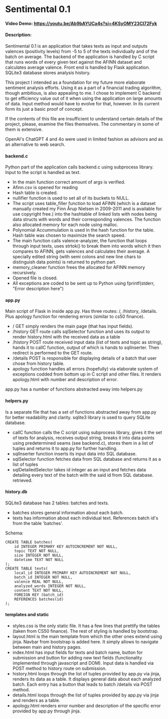 # Sentimental 0.1

#### Video Demo:  https://youtu.be/Ab9bAYUCa4s?si=4KSyOMY23Cl72Fyk
#### Description:
Sentimental 0.1 is an application that takes texts as input and outputs valences (positivity levels) from -5 to 5 of the texts individually and of the batch on average. 
The backend of the application is handled by C script that runs words of every given text against the AFINN dataset and calculates average valence. 
Front end is handled by Flask application.
SQLite3 database stores analysis history.

This project I intended as a foundation for my future more elaborate sentiment analysis efforts. Using it as a part of a financial trading algorithm, though ambitious, is also appealing to me.
I chose to implement C backend to get efficiency value out of it when using the application on large amounts of data. Input method would have to evolve for that, however. 
In its current form its just a basic proof of concept.

If the contents of this file are insufficient to understand certain details of the project, please, examine the files themselves. The commentary in some of them is extensive.

OpenAI's ChatGPT 4 and 4o were used in limited fashion as advisors and as an alternative to web search.

#### backend.c
Python part of the application calls backend.c using subprocess library. Input to the script is handled as text.

- In the main function correct amount of args is verified. 
- Afinn.csv is opened for reading
- Hash table is created. 
- nullifier function is used to set all of its buckets to NULL.
- The script uses table_filler function to load AFINN (which is a dataset manually created my Finn Årup Nielsen in 2009-2011 and is available for use copyright free.) into the hashtable of linked lists with nodes being data structs with words and their corresponding valences. The function also allocated memory for each node using malloc. 
- Polynomial Accummulation is used in the hash function for the table. Hash table was chosen to maximize the search speed.
- The main function calls valence-analyzer, the function that loops through input texts, uses strtok() to break them into words which it then compares to AFINN, gets valences and calculates their average. A specially edited string (with semi colons and new line chars to distinguish data points) is returned to python part.
- memory_cleaner function frees the allocated for AFINN memory recursively.
- Opened file is closed.
- All exceptions are coded to be sent up to Python using fprintf(stderr, "Error description here")

#### app.py
Main script of Flask in inside app.py. Has three routes: /, /history, /details. Plus apology function for rendering errors (similar to cs50 finance).

- / GET simply renders the main page (that has input fields).
- /history GET route calls sqlSelector function and uses its output to render history.html with the received data as a table
- /history POST route received input data (list of texts and topic as string), hands it to callC function, output of which is hands to sqlInserter. Then redirect is performed to the GET route.
- /details POST is responsible for displaying details of a batch that user chose from history table.
- apology function handles all errors (hopefully) via elaborate system of exceptions codded from bottom up in C script and other files. It renders apology.html with number and description of error.

app.py has a number of functions abstracted away into helpers.py

#### helpers.py
Is a separate file that has a set of functions abstracted away from app.py for better readability and clarity. sqlite3 library is used to query SQLite database.

- callC function calls the C script using subprocess library, gives it the set of texts for analysis, receives output string, breaks it into data points using predetermined seams (see backend.c), stores them in a list of tuples and returns it to app.py for further handling.
- sqlInserter function inserts its input data into SQL database.
- sqlSelector function fetches data from SQL database and returns it as a list of tuples
- sqlDetailedSelector takes id integer as an input and fetches data detailing every text of the batch with the said id from SQL database.
retrieved.

#### history.db
SQLite3 database has 2 tables: batches and texts.

- batches stores general information about each batch.
- texts has information about each individual text. References batch id's from the table 'batches'.

Schema:

```
CREATE TABLE batches(
    id INTEGER PRIMARY KEY AUTOINCREMENT NOT NULL,
    topic TEXT NOT NULL,
    size INTEGER NOT NULL,
    datetime TEXT NOT NULL
);
CREATE TABLE texts(
    local_id INTEGER PRIMARY KEY AUTOINCREMENT NOT NULL,
    batch_id INTEGER NOT NULL,
    valence REAL NOT NULL,
    analyzed_words INTEGER NOT NULL,
    content TEXT NOT NULL,
    FOREIGN KEY (batch_id)
    REFERENCES batches(id)
);
```

#### templates and static

- styles.css is the only static file. It has a few lines that prettify the tables (taken from CS50 finance). The rest of styling is handled by bootstrap.
- layout.html is the main template from which the other ones extend using jinja. Navbar from bootstrap is added here. It simply allows to navigate between main and history pages.
- index.html has input fields for texts and batch name, button for submission and button for adding new text fields (functionality implemented through javascript and DOM). Input data is handled via POST method to history route on submission.
- history.html loops through the list of tuples provided by app.py via jinja, renders its data as a table. It displays general data about each analyzed batch. Each entry has a button that leads to batch /details via POST method. 
- details.html loops through the list of tuples provided by app.py via jinja and renders as a table.
- apology.html renders error number and description of the specific error provided by app.py through jinja.